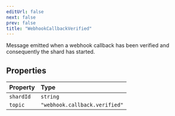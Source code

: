 ```yaml
---
editUrl: false
next: false
prev: false
title: "WebhookCallbackVerified"
---
```


Message emitted when a webhook callback has been verified and consequently the shard has started.

## Properties

| Property | Type |
| :------ | :------ |
| `shardId` | `string` |
| `topic` | `"webhook.callback.verified"` |

